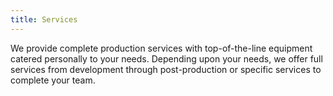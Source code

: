 ```yaml
---
title: Services
---
```

We provide complete production services with top-of-the-line equipment catered personally to your needs. Depending upon your needs, we offer full services from development through post-production or specific services to complete your team.

